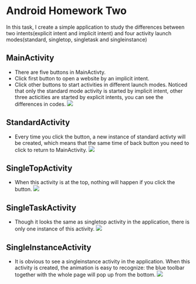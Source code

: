 # Android Homework Two
In this task, I create a simple application to study the differences between two intents(explicit intent and implicit intent) and four activity launch modes(standard, singletop, singletask and singleinstance)

## MainActivity
- There are five buttons in MainActivty.
- Click first button to open a website by an implicit intent.
- Click other buttons to start activities in different launch modes.
  Noticed that only the standard mode activity is started by implicit intent, other three acticities are started by explicit intents, you can see the differences in codes.
![](https://github.com/BIOTONIC/ActivityLaunchModeStudy/blob/master/Screenshots/Main.png)

## StandardActivity
- Every time you click the button, a new instance of standard activty will be created, which means that the same time of back button you need to click to return to MainActivity.
![](https://github.com/BIOTONIC/ActivityLaunchModeStudy/blob/master/Screenshots/Standard.png)

## SingleTopActivity
- When this activity is at the top, nothing will happen if you click the button.
![](https://github.com/BIOTONIC/ActivityLaunchModeStudy/blob/master/Screenshots/SingleTop.png)

## SingleTaskActivity
- Though it looks the same as singletop activity in the application, there is only one instance of this activity.
![](https://github.com/BIOTONIC/ActivityLaunchModeStudy/blob/master/Screenshots/SingleTask.png)

## SingleInstanceActivity
- It is obvious to see a singleinstance activity in the application. When this activity is created, the animation is easy to recognize: the blue toolbar together with the whole page will pop up from the bottom.
![](https://github.com/BIOTONIC/ActivityLaunchModeStudy/blob/master/Screenshots/SingleInstance.png)
